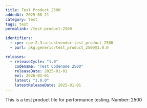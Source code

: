```yaml
---
title: Test Product 2500
addedAt: 2025-08-21
category: test
tags: test
permalink: /test-product-2500

identifiers:
  - cpe: cpe:2.3:a:testvendor:test_product_2500
  - purl: pkg:generic/test_product_2500@1.0.0

releases:
  - releaseCycle: "1.0"
    codename: "Test Codename 2500"
    releaseDate: 2025-01-01
    eol: 2026-01-01
    latest: "1.0.0"
    latestReleaseDate: 2025-01-01
---
```


This is a test product file for performance testing. Number: 2500
